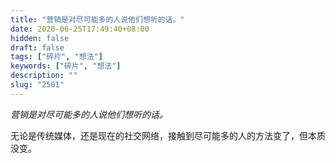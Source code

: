 ```yaml
---
title: "营销是对尽可能多的人说他们想听的话。"
date: 2020-06-25T17:49:40+08:00
hidden: false
draft: false
tags: ["碎片", "想法"]
keywords: ["碎片", "想法"]
description: ""
slug: "2501"
---
```

*营销是对尽可能多的人说他们想听的话。*

无论是传统媒体，还是现在的社交网络，接触到尽可能多的人的方法变了，但本质没变。

<!--more-->
